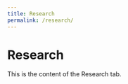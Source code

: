 ```yaml
---
title: Research
permalink: /research/
---
```


# Research

This is the content of the Research tab.
